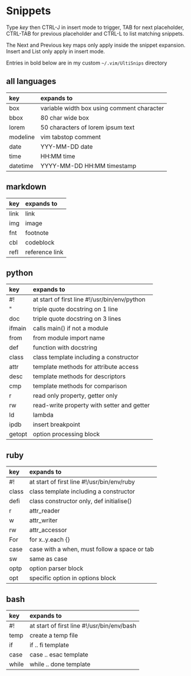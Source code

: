 Snippets
========

Type *key* then CTRL-J in insert mode to trigger, TAB for next placeholder, CTRL-TAB for previous placeholder and CTRL-L to list matching snippets.

The Next and Previous key maps only apply inside the snippet expansion.  Insert and List only apply in insert mode.

Entries in bold below are in my custom `~/.vim/UltiSnips` directory



all languages
-------------

| key      | expands to                                 |
|:---------|:-------------------------------------------|
| box      | variable width box using comment character |
| bbox     | 80 char wide box                           |
| lorem    | 50 characters of lorem ipsum text          |
| modeline | vim tabstop comment                        |
| date     | YYY-MM-DD date                             |
| time     | HH:MM time                                 |
| datetime | YYYY-MM-DD HH:MM timestamp                 |

markdown
--------

| key  | expands to     |
|:-----|:---------------|
| link | link           |
| img  | image          |
| fnt  | footnote       |
| cbl  | codeblock      |
| refl | reference link |

python
------

| key    | expands to                                   |
|:-------|:---------------------------------------------|
| #!     | at start of first line #!/usr/bin/env/python |
| "      | triple quote docstring on 1 line             |
| doc    | triple quote docstring on 3 lines            |
| ifmain | calls main() if not a module                 |
| from   | from module import name                      |
| def    | function with docstring                      |
| class  | class template including a constructor       |
| attr   | template methods for attribute access        |
| desc   | template methods for descriptors             |
| cmp    | template methods for comparison              |
| r      | read only property, getter only              |
| rw     | read-write property with setter and getter   |
| ld     | lambda                                       |
| ipdb   | insert breakpoint                            |
| getopt | option processing block                      |

ruby
----

| key   | expands to                                   |
|:------|:---------------------------------------------|
| #!    | at start of first line #!/usr/bin/env/ruby   |
| class | class template including a constructor       |
| defi  | class constructor only, def initialise()     |
| r     | attr_reader                                  |
| w     | attr_writer                                  |
| rw    | attr_accessor                                |
| For   | for x..y.each {}                             |
| case  | case with a when, must follow a space or tab |
| sw    | same as case                                 |
| optp  | option parser block                          |
| opt   | specific option in options block             |

bash
----

| key   | expands to                                 |
|:------|:-------------------------------------------|
| #!    | at start of first line #!/usr/bin/env/bash |
| temp  | create a temp file                         |
| if    | if .. fi template                          |
| case  | case .. esac template                      |
| while | while .. done template                     |
